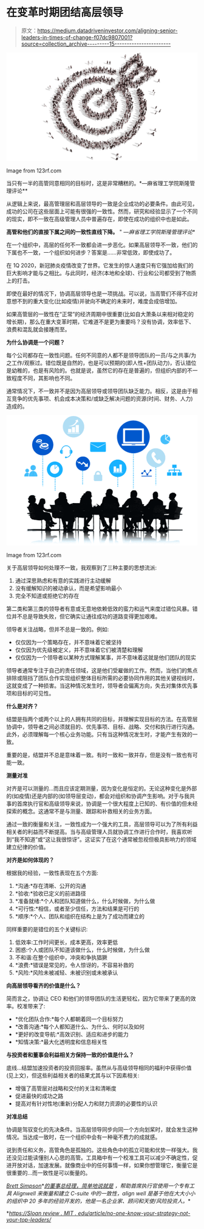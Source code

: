 # 在变革时期团结高层领导

> 原文：<https://medium.datadriveninvestor.com/aligning-senior-leaders-in-times-of-change-f07dc9807001?source=collection_archive---------15----------------------->

![](img/a1b5216c58fb313820b751a08d539869.png)

Image from 123rf.com

当只有一半的高管同意相同的目标时，这是非常糟糕的。*—麻省理工学院斯隆管理评论**

从逻辑上来说，最高管理层和高层领导的一致是企业成功的必要条件。由此可见，成功的公司在这些层面上可能有很强的一致性。然而，研究和经验显示了一个不同的现实，即不一致在高级管理人员中普遍存在，即使在成功的组织中也是如此。

**高管和他们的直接下属之间的一致性直线下降。** " *—麻省理工学院斯隆管理评论**

在一个组织中，高层的任何不一致都会进一步恶化。如果高层领导不一致，他们的下属也不一致，一个组织如何进步？答案是……非常低效，即使成功了。

在 1Q 2020，新冠肺炎疫情改变了世界。它发生的惊人速度只有它强加给我们的巨大影响才能与之相比。与此同时，经济(本地和全球)、行业和公司都受到了物质上的打击。

即使在最好的情况下，协调高层领导也是一项挑战。可以说，当高管们不得不应对意想不到的重大变化(比如疫情)并驶向不确定的未来时，难度会成倍增加。

如果高管层的一致性在“正常”的经济周期中很重要(比如自大萧条以来相对稳定的增长期)，那么在重大变革时期，它难道不是更为重要吗？没有协调，效率低下、浪费和混乱就会接踵而至。

**为什么协调是一个问题？**

每个公司都存在一致性问题。任何不同意的人都不是领导团队的一员/与之共事/为之工作/观察过。错位既是自然的，也是可以预期的(即人性+团队动力)，否认错位是幼稚的，也是有风险的。也就是说，虽然它的存在是普遍的，但组织内部的不一致程度不同，其影响也不同。

通常情况下，不一致并不是因为高层领导或领导团队缺乏能力。相反，这是由于相互竞争的优先事项、机会成本决策和/或缺乏解决问题的资源(时间、财务、人力)造成的。

![](img/103f3cc5ebf1c0655ba1bab187e03de0.png)

Image from 123rf.com

关于高层领导如何处理不一致，我观察到了三种主要的思想流派:

1.  通过深思熟虑和有意的实践进行主动缓解
2.  没有缓解知识的被动承认，而是希望影响最小
3.  完全不知道或拒绝它的存在

第二类和第三类的领导者有意或无意地依赖低效的蛮力和运气来度过错位风暴。错位并不总是导致失败，但它确实让通往成功的道路变得更加艰难。

领导者关注战略，但并不总是一致的。例如:

*   仅仅因为一个策略存在，并不意味着它被坚持
*   仅仅因为优先级被定义，并不意味着它们被清楚和理解
*   仅仅因为一个领导者以某种方式理解某事，并不意味着这就是他们团队的现实

领导者通常专注于自己的责任领域，这是他们受雇做的工作。然而，当他们的焦点排除或阻挡了团队合作实现组织整体目标所需的必要协同作用的其他关键视线时，这就变成了一种损害。当这种情况发生时，领导者会偏离方向，失去对集体优先事项和目标的可见性。

**什么是对齐？**

结盟是指两个或两个以上的人拥有共同的目标，并理解实现目标的方法。在高管层协调中，领导者之间必须就目的、优先事项、目标、战略、交付和执行进行沟通。此外，必须理解每一个核心业务功能。只有当这种情况发生时，才能产生有效的一致。

重要的是，结盟并不总是意味着一致。有时一致和一致并存，但是没有一致也有可能一致。

**测量对准**

对齐是可以测量的…而且应该定期测量，因为变化是恒定的。无论这种变化是外部的(如疫情)还是内部的(如领导层变动)，都会对组织和协调产生影响。对于与我共事的首席执行官和高级领导来说，协调是一个很大程度上已知的、有价值的但未经探索的概念。这通常不是与测量、跟踪和补救相关的业务方面。

通过一致的衡量和关注，一致性成为一个强大的工具，高层领导可以为了所有利益相关者的利益而不断提高。当与高级管理人员就协调工作进行合作时，我喜欢听到“我不知道”或“这让我很惊讶”。这证实了在这个通常被忽视但极具影响力的领域建立纪律的价值。

**对齐是如何体现的？**

根据我的经验，一致性表现在五个方面:

1.  *沟通:*存在清晰、公开的沟通
2.  *验收:*验收已定义的前进路径
3.  *准备就绪:*个人和团队知道做什么，什么时候做，为什么做
4.  *可行性:*相信，或者至少信任，方法和结果是可行的
5.  *顺序:*个人、团队和组织在结构上是为了成功而建立的

同样重要的是错位的五个关键标识:

1.  低效率:工作时间更长，成本更高，效率更低
2.  困惑:个人或团队不知道该做什么，什么时候做，为什么做
3.  不和谐:在整个组织中，冲突和争执猖獗
4.  *浪费:*错误是常见的，令人惊讶的，不容易补救的
5.  *风险:*风险未被减轻、未被识别或未被承认

**向高层领导看齐的价值是什么？**

简而言之，协调让 CEO 和他们的领导团队的生活更轻松，因为它带来了更高的效率。校准带来了:

*   *优化团队合作:*每个人都朝着同一个目标努力
*   *改善沟通:*每个人都知道什么、为什么、何时以及如何
*   *更好的改变导航:*高效识别、适应和进步的能力
*   *知情决策:*最大化透明度和信息相关性

**与投资者和董事会利益相关方保持一致的价值是什么？**

底线…结盟加速投资者的投资回报率。虽然从与高级领导相同的福利中获得价值(见上文)，但这些利益相关者的结果尤其与以下因素相关:

*   增强了高管层对战略和交付的关注和清晰度
*   促进最快的成功之路
*   提高对有针对性地(重新)分配人力和财力资源的必要性的认识

**对准总结**

协调是驾驭变化的先决条件。当高层领导同步向同一个方向划桨时，就会发生这种情况。当达成一致时，在一个组织中会有一种毫不费力的成就感。

说到责任和义务，高管角色是孤独的。这些角色中的孤立可能和优势一样强大。我还没见过能读懂别人心思的高管。工具箱中有一个校准工具可以减少不确定性，促进开放对话，加速发展。就像商业中的任何事情一样，如果你想管理它，衡量它是很重要的…而一致性是可以衡量的。

[*Brett Simpson*](https://www.linkedin.com/in/brettjsimpson/)*[*的董事总经理，简单地说就是*](https://www.linkedin.com/company/elevatesimply/) *，帮助首席执行官使用一个专有工具 Alignwell 来衡量和建立 C-suite 中的一致性，align well 是基于他在大大小小的组织中 20 多年的经验开发的，他是一名企业家、顾问和天使/风险投资人。**

**[https://Sloan review . MIT . edu/article/no-one-know-your-strategy-not-your-top-leaders/](https://sloanreview.mit.edu/article/no-one-knows-your-strategy-not-even-your-top-leaders/)*